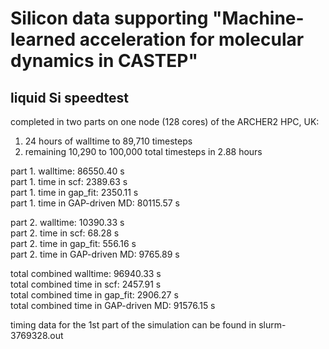 # Silicon data supporting "Machine-learned acceleration for molecular dynamics in CASTEP"

## liquid Si speedtest 


completed in two parts on one node (128 cores) of the ARCHER2 HPC, UK:  
 
1. 24 hours of walltime to 89,710 timesteps  
2. remaining 10,290 to 100,000 total timesteps in 2.88 hours  

part 1. walltime: 86550.40 s  
part 1. time in scf: 2389.63 s  
part 1. time in gap_fit: 2350.11 s  
part 1. time in GAP-driven MD: 80115.57 s  

part 2. walltime: 10390.33 s  
part 2. time in scf: 68.28 s  
part 2. time in gap_fit: 556.16 s  
part 2. time in GAP-driven MD: 9765.89 s  

total combined walltime: 96940.33 s  
total combined time in scf: 2457.91 s  
total combined time in gap_fit: 2906.27 s  
total combined time in GAP-driven MD: 91576.15 s  

timing data for the 1st part of the simulation can be found in slurm-3769328.out

